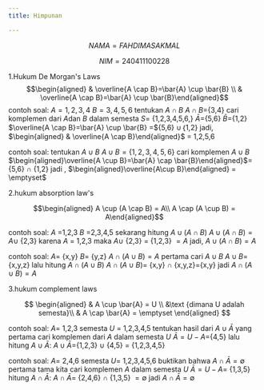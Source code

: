 ```yaml
---
title: Himpunan

---
```


$$NAMA=FAHDIMAS AKMAL$$ 

$$NIM =240411100228$$


1.Hukum De Morgan's Laws
$$\begin{aligned} & \overline{A \cap B}=\bar{A} \cup \bar{B} \\ & \overline{A \cap B}=\bar{A} \cup \bar{B}\end{aligned}$$
contoh soal:
  $A={1,2,3,4}$
  $B={3,4,5,6}$
  tentukan $A \cap B$ 
  $A \cap B =${3,4}
  cari komplemen dari $A$dan $B$ dalam semesta $S =$ {1,2,3,4,5,6,}
  $\bar{A} =${5,6}
  $\bar{B} =${1,2}
  $\overline{A \cap B}=\bar{A} \cup \bar{B} =${5,6}  $\cup$｛1,2}
  jadi, $\begin{aligned} & \overline{A \cap B}\end{aligned}$ $=$ 1,2,5,6
  
contoh soal:
tentukan $A \cup B$
$A \cup B = \{1, 2, 3, 4, 5, 6\}$
cari komplemen $A \cup B$
$\begin{aligned}\overline{A \cup B}=\bar{A} \cap \bar{B}\end{aligned}$={5,6} $\cap$ {1,2}
jadi , $\begin{aligned}\overline{A\cup B}\end{aligned} = \emptyset$


2.hukum absorption law's

$$\begin{aligned} A \cup (A \cap B) = A\\
A \cap (A \cup B) = A\end{aligned}$$

contoh soal:
$A$ =1,2,3
$B$ =2,3,4,5
sekarang hitung $A \cup (A \cap B)$
$A \cup (A \cap B)= A \cup$ {2,3}
karena $A$ = 1,2,3 maka
$A \cup$ {2,3} $=$ {1,2,3} $= A$
jadi, $A \cup (A \cap B)= A$

contoh soal:
$A =$ {x,y}
$B =$ {y,z}
$A \cap (A \cup B)=A$
pertama cari $A \cup B$
$A \cup B =$ {x,y,z}
lalu hitung $A \cap (A\cup B)$
$A \cap (A \cup B) =$ {x,y} $\cap$ {x,y,z}={x,y}
jadi $A \cap (A \cup B) = A$


3.hukum complement laws

$$
\begin{aligned}
& A \cup \bar{A} = U \\
&\text {dimana U adalah semesta}\\
& A \cap \bar{A} = \emptyset
\end{aligned}
$$

contoh soal:
$A=$ 1,2,3
semesta $U$ = 1,2,3,4,5
tentukan hasil dari $A \cup \bar {A}$
yang pertama cari komplemen dari $A$ dalam semesta $U$
$\bar {A}=U-A=${4,5}
lalu hitung $A \cup \bar {A}$:
$A \cup \bar {A}=${1,2,3} $\cup$ {4,5} $=$ {1,2,3,4,5}

contoh soal:
$A=$ 2,4,6
semesta $U=$ 1,2,3,4,5,6 buktikan bahwa
$A \cap \bar{A}= \emptyset$
pertama tama kita cari komplemen $A$ dalam semesta $U$
$\bar {A}=U-A=$ {1,3,5}
hitung $A \cap \bar{A}$:
$A \cap \bar{A}=$ {2,4,6} $\cap$ {1,3,5} $= \emptyset$
jadi $A \cap \bar{A}= \emptyset$